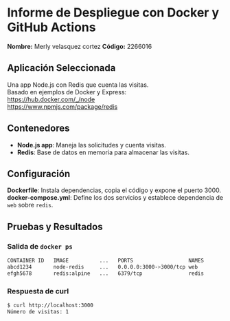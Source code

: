 # Informe de Despliegue con Docker y GitHub Actions

**Nombre:** Merly  velasquez cortez
**Código:** 2266016

## Aplicación Seleccionada

Una app Node.js con Redis que cuenta las visitas.  
Basado en ejemplos de Docker y Express:  
https://hub.docker.com/_/node  
https://www.npmjs.com/package/redis

## Contenedores

- **Node.js app**: Maneja las solicitudes y cuenta visitas.
- **Redis**: Base de datos en memoria para almacenar las visitas.

## Configuración

**Dockerfile**: Instala dependencias, copia el código y expone el puerto 3000.  
**docker-compose.yml**: Define los dos servicios y establece dependencia de `web` sobre `redis`.

## Pruebas y Resultados

### Salida de `docker ps`

```bash
CONTAINER ID   IMAGE          ...   PORTS                  NAMES
abcd1234       node-redis     ...   0.0.0.0:3000->3000/tcp web
efgh5678       redis:alpine   ...   6379/tcp               redis
```

### Respuesta de curl

```bash
$ curl http://localhost:3000
Número de visitas: 1
```
